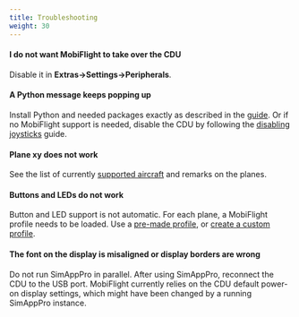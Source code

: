 ```yaml
---
title: Troubleshooting
weight: 30
---
```


#### I do not want MobiFlight to take over the CDU

Disable it in **Extras->Settings->Peripherals**.

#### A Python message keeps popping up

Install Python and needed packages exactly as described in the [guide](/guides/installing-python/). Or if no MobiFlight support is needed, disable the CDU by following the [disabling joysticks](/joysticks/disabling/) guide.

#### Plane xy does not work

See the list of currently [supported aircraft](/joysticks/winwing/winwing-cdu/supported-aircraft/) and remarks on the planes.

#### Buttons and LEDs do not work

Button and LED support is not automatic. For each plane, a MobiFlight profile needs to be loaded. Use a [pre-made profile](/joysticks/winwing/premade-profiles/), or [create a custom profile](/joysticks/winwing/custom-profiles/).

#### The font on the display is misaligned or display borders are wrong

Do not run SimAppPro in parallel. After using SimAppPro, reconnect the CDU to the USB port. MobiFlight currently relies on the CDU default power-on display settings, which might have been changed by a running SimAppPro instance.

